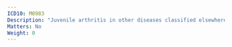 ```yaml
---
ICD10: M0983
Description: "Juvenile arthritis in other diseases classified elsewhere: Forearm"
Matters: No
Weight: 0
---
```

